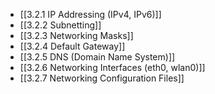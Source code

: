 

- [[3.2.1 IP Addressing (IPv4, IPv6)]]
- [[3.2.2 Subnetting]]
- [[3.2.3 Networking Masks]]
- [[3.2.4 Default Gateway]]
- [[3.2.5 DNS (Domain Name System)]]
- [[3.2.6 Networking Interfaces (eth0, wlan0)]]
- [[3.2.7 Networking Configuration Files]]